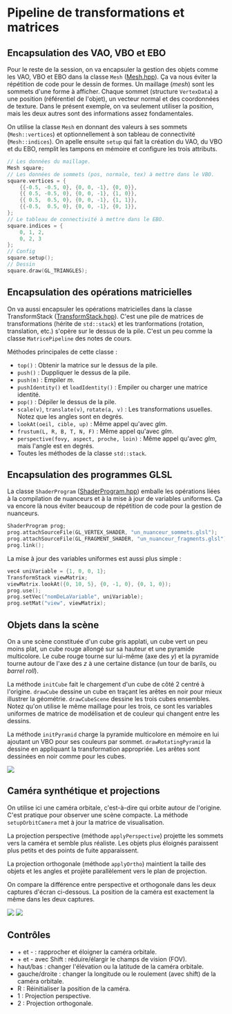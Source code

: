 # Pipeline de transformations et matrices

## Encapsulation des VAO, VBO et EBO

Pour le reste de la session, on va encapsuler la gestion des objets comme les VAO, VBO et EBO dans la classe `Mesh` ([Mesh.hpp](../inf2705/Mesh.hpp)). Ça va nous éviter la répétition de code pour le dessin de formes. Un maillage (*mesh*) sont les sommets d'une forme à afficher. Chaque sommet (structure `VertexData`) a une position (référentiel de l'objet), un vecteur normal et des coordonnées de texture. Dans le présent exemple, on va seulement utiliser la position, mais les deux autres sont des informations assez fondamentales.

On utilise la classe `Mesh` en donnant des valeurs à ses sommets (`Mesh::vertices`) et optionnellement à son tableau de connectivité (`Mesh::indices`). On apelle ensuite `setup` qui fait la création du VAO, du VBO et du EBO, remplit les tampons en mémoire et configure les trois attributs.

```c++
// Les données du maillage.
Mesh square;
// Les données de sommets (pos, normale, tex) à mettre dans le VBO.
square.vertices = {
	{{-0.5, -0.5, 0}, {0, 0, -1}, {0, 0}},
	{{ 0.5, -0.5, 0}, {0, 0, -1}, {1, 0}},
	{{ 0.5,  0.5, 0}, {0, 0, -1}, {1, 1}},
	{{-0.5,  0.5, 0}, {0, 0, -1}, {0, 1}},
};
// Le tableau de connectivité à mettre dans le EBO.
square.indices = {
	0, 1, 2,
	0, 2, 3
};
// Config
square.setup();
// Dessin
square.draw(GL_TRIANGLES);
```

## Encapsulation des opérations matricielles

On va aussi encapsuler les opérations matricielles dans la classe TransformStack ([TransformStack.hpp](../inf2705/TransformStack.hpp)). C'est une pile de matrices de transformations (hérite de `std::stack`) et les tranformations (rotation, translation, etc.) s'opère sur le dessus de la pile. C'est un peu comme la classe `MatricePipeline` des notes de cours.

Méthodes principales de cette classe :

* `top()` : Obtenir la matrice sur le dessus de la pile.
* `push()` : Duppliquer le dessus de la pile.
* `push(m)` : Empiler *m*.
* `pushIdentity()` et `loadIdentity()` : Empiler ou charger une matrice identité.
* `pop()` : Dépiler le dessus de la pile.
* `scale(v)`, `translate(v)`, `rotate(a, v)` : Les transformations usuelles. Notez que les angles sont en degrés.
* `lookAt(oeil, cible, up)` : Même appel qu'avec *glm*.
* `frustum(L, R, B, T, N, F)` : Même appel qu'avec *glm*.
* `perspective(fovy, aspect, proche, loin)` : Même appel qu'avec *glm*, mais l'angle est en degrés.
* Toutes les méthodes de la classe `std::stack`.

## Encapsulation des programmes GLSL

La classe `ShaderProgram` ([ShaderProgram.hpp](../inf2705/ShaderProgram.hpp)) emballe les opérations liées à la compilation de nuanceurs et à la mise à jour de variables uniformes. Ça va encore là nous éviter beaucoup de répétition de code pour la gestion de nuanceurs.

```c++
ShaderProgram prog;
prog.attachSourceFile(GL_VERTEX_SHADER, "un_nuanceur_sommets.glsl");
prog.attachSourceFile(GL_FRAGMENT_SHADER, "un_nuanceur_fragments.glsl");
prog.link();
```

La mise à jour des variables uniformes est aussi plus simple :

```c++
vec4 uniVariable = {1, 0, 0, 1};
TransformStack viewMatrix;
viewMatrix.lookAt({0, 10, 5}, {0, -1, 0}, {0, 1, 0});
prog.use();
prog.setVec("nomDeLaVariable", uniVariable);
prog.setMat("view", viewMatrix);
```

## Objets dans la scène

On a une scène constituée d'un cube gris applati, un cube vert un peu moins plat, un cube rouge allongé sur sa hauteur et une pyramide multicolore. Le cube rouge tourne sur lui-même (axe des *y*) et la pyramide tourne autour de l'axe des *z* à une certaine distance (un tour de barils, ou *barrel roll*).

La méthode `initCube` fait le chargement d'un cube de côté 2 centré à l'origine. `drawCube` dessine un cube en traçant les arêtes en noir pour mieux illustrer la géométrie. `drawCubeScene` dessine les trois cubes ensembles. Notez qu'on utilise le même maillage pour les trois, ce sont les variables uniformes de matrice de modélisation et de couleur qui changent entre les dessins.

La méthode `initPyramid` charge la pyramide multicolore en mémoire en lui ajoutant un VBO pour ses couleurs par sommet. `drawRotatingPyramid` la dessine en appliquant la transformation appropriée. Les arêtes sont dessinées en noir comme pour les cubes.

<img src="doc/scene.png"/>

## Caméra synthétique et projections

On utilise ici une caméra orbitale, c'est-à-dire qui orbite autour de l'origine. C'est pratique pour observer une scène compacte. La méthode `setupOrbitCamera` met à jour la matrice de visualisation.

La projection perspective (méthode `applyPerspective`) projette les sommets  vers la caméra et semble plus réaliste. Les objets plus éloignés paraissent plus petits et des points de fuite apparaissent.

La projection orthogonale (méthode `applyOrtho`) maintient la taille des objets et les angles et projète parallèlement vers le plan de projection.

On compare la différence entre perspective et orthogonale dans les deux captures d'écran ci-dessous. La position de la caméra est exactement la même dans les deux captures.

<img src="doc/scene_persp.png"/>

<img src="doc/scene_ortho.png"/>

## Contrôles

* \+ et - : rapprocher et éloigner la caméra orbitale.
* \+ et - avec Shift : réduire/élargir le champs de vision (FOV).
* haut/bas : changer l'élévation ou la latitude de la caméra orbitale.
* gauche/droite : changer la longitude ou le roulement (avec shift) de la caméra orbitale.
* R : Réinitialiser la position de la caméra.
* 1 : Projection perspective.
* 2 : Projection orthogonale.

